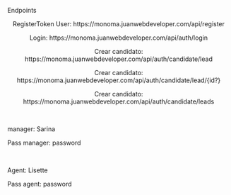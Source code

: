 
<p>Endpoints</p>
<p align="center">RegisterToken User: https://monoma.juanwebdeveloper.com/api/register</p>
<p align="center">Login: https://monoma.juanwebdeveloper.com/api/auth/login</p>
<p align="center">Crear candidato: https://monoma.juanwebdeveloper.com/api/auth/candidate/lead</p>
<p align="center">Crear candidato: https://monoma.juanwebdeveloper.com/api/auth/candidate/lead/{id?}</p>
<p align="center">Crear candidato: https://monoma.juanwebdeveloper.com/api/auth/candidate/leads</p>
<br>
<p>manager: Sarina</p>
<p>Pass manager: password</p>
<br>
<p>Agent: Lisette</p>
<p>Pass agent: password</p>
